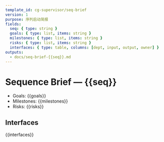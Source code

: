 ```yaml
---
template_id: cg-supervisor/seq-brief
version: 1
purpose: 序列启动简报
fields:
  seq: { type: string }
  goals: { type: list, items: string }
  milestones: { type: list, items: string }
  risks: { type: list, items: string }
  interfaces: { type: table, columns: [dept, input, output, owner] }
outputs:
  - docs/seq-brief-{{seq}}.md
---
```


# Sequence Brief — {{seq}}

- Goals: {{goals}}
- Milestones: {{milestones}}
- Risks: {{risks}}

## Interfaces

{{interfaces}}
